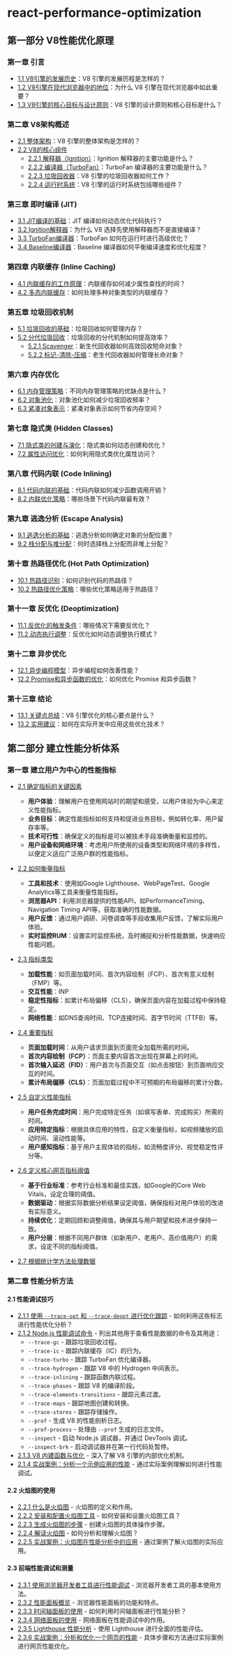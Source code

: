 # react-performance-optimization

## 第一部分 V8性能优化原理

### 第一章 引言

- [1.1 V8引擎的发展历史](#11-V8引擎的发展历史)：V8 引擎的发展历程是怎样的？
- [1.2 V8引擎在现代浏览器中的地位](#12-V8引擎在现代浏览器中的地位)：为什么 V8 引擎在现代浏览器中如此重要？
- [1.3 V8引擎的核心目标与设计原则](#13-V8引擎的核心目标与设计原则)：V8 引擎的设计原则和核心目标是什么？

### 第二章 V8架构概述

- [2.1 整体架构](#21-整体架构)：V8 引擎的整体架构是怎样的？
- [2.2 V8的核心组件](#22-V8的核心组件)
  - [2.2.1 解释器（Ignition）](#221-解释器-Ignition)：Ignition 解释器的主要功能是什么？
  - [2.2.2 编译器（TurboFan）](#222-编译器-TurboFan)：TurboFan 编译器的主要功能是什么？
  - [2.2.3 垃圾回收器](#223-垃圾回收器)：V8 引擎的垃圾回收器如何工作？
  - [2.2.4 运行时系统](#224-运行时系统)：V8 引擎的运行时系统包括哪些组件？

### 第三章 即时编译 (JIT)

- [3.1 JIT编译的基础](#31-JIT编译的基础)：JIT 编译如何动态优化代码执行？
- [3.2 Ignition解释器](#32-Ignition解释器)：为什么 V8 选择先使用解释器而不是直接编译？
- [3.3 TurboFan编译器](#33-TurboFan编译器)：TurboFan 如何在运行时进行高级优化？
- [3.4 Baseline编译器](#34-Baseline编译器)：Baseline 编译器如何平衡编译速度和优化程度？

### 第四章 内联缓存 (Inline Caching)

- [4.1 内联缓存的工作原理](#41-内联缓存的工作原理)：内联缓存如何减少属性查找的时间？
- [4.2 多态内联缓存](#42-多态内联缓存)：如何处理多种对象类型的内联缓存？

### 第五章 垃圾回收机制

- [5.1 垃圾回收的基础](#51-垃圾回收的基础)：垃圾回收如何管理内存？
- [5.2 分代垃圾回收](#52-分代垃圾回收)：垃圾回收的分代机制如何提高效率？
  - [5.2.1 Scavenger](#521-Scavenger)：新生代回收器如何高效回收短命对象？
  - [5.2.2 标记-清除-压缩](#522-标记-清除-压缩)：老生代回收器如何管理长命对象？

### 第六章 内存优化

- [6.1 内存管理策略](#61-内存管理策略)：不同内存管理策略的优缺点是什么？
- [6.2 对象池化](#62-对象池化)：对象池化如何减少垃圾回收频率？
- [6.3 紧凑对象表示](#63-紧凑对象表示)：紧凑对象表示如何节省内存空间？

### 第七章 隐式类 (Hidden Classes)

- [7.1 隐式类的创建与演化](#71-隐式类的创建与演化)：隐式类如何动态创建和优化？
- [7.2 属性访问优化](#72-属性访问优化)：如何利用隐式类优化属性访问？

### 第八章 代码内联 (Code Inlining)

- [8.1 代码内联的基础](#81-代码内联的基础)：代码内联如何减少函数调用开销？
- [8.2 内联优化策略](#82-内联优化策略)：哪些场景下代码内联最有效？

### 第九章 逃逸分析 (Escape Analysis)

- [9.1 逃逸分析的基础](#91-逃逸分析的基础)：逃逸分析如何确定对象的分配位置？
- [9.2 栈分配与堆分配](#92-栈分配与堆分配)：何时选择栈上分配而非堆上分配？

### 第十章 热路径优化 (Hot Path Optimization)

- [10.1 热路径识别](#101-热路径识别)：如何识别代码的热路径？
- [10.2 热路径优化策略](#102-热路径优化策略)：哪些优化策略适用于热路径？

### 第十一章 反优化 (Deoptimization)

- [11.1 反优化的触发条件](#111-反优化的触发条件)：哪些情况下需要反优化？
- [11.2 动态执行调整](#112-动态执行调整)：反优化如何动态调整执行模式？

### 第十二章 异步优化

- [12.1 异步编程模型](#121-异步编程模型)：异步编程如何改善性能？
- [12.2 Promise和异步函数的优化](#122-Promise和异步函数的优化)：如何优化 Promise 和异步函数？

### 第十三章 结论

- [13.1 关键点总结](#131-关键点总结)：V8 引擎优化的核心要点是什么？
- [13.2 实用建议](#132-实用建议)：如何在实际开发中应用这些优化技术？

## 第二部分 建立性能分析体系

### 第一章 建立用户为中心的性能指标

- [2.1 确定指标的关键因素](#2.1确定指标的关键因素)
  - **用户体验**：理解用户在使用网站时的期望和感受，以用户体验为中心来定义性能指标。
  - **业务目标**：确定性能指标如何支持和促进业务目标，例如转化率、用户留存率等。
  - **技术可行性**：确保定义的指标是可以被技术手段准确衡量和监控的。
  - **用户设备和网络环境**：考虑用户所使用的设备类型和网络环境的多样性，以便定义适应广泛用户群的性能指标。

- [2.2 如何衡量指标](#2.2如何衡量指标)
  - **工具和技术**：使用如Google Lighthouse、WebPageTest、Google Analytics等工具来衡量性能指标。
  - **浏览器API**：利用浏览器提供的性能API，如PerformanceTiming、Navigation Timing API等，获取准确的性能数据。
  - **用户反馈**：通过用户调研、问卷调查等手段收集用户反馈，了解实际用户体验。
  - **实时监控RUM**：设置实时监控系统，及时捕捉和分析性能数据，快速响应性能问题。

- [2.3 指标类型](#2.3指标类型)
  - **加载性能**：如页面加载时间、首次内容绘制（FCP）、首次有意义绘制（FMP）等。
  - **交互性能**：INP
  - **稳定性指标**：如累计布局偏移（CLS），确保页面内容在加载过程中保持稳定。
  - **网络性能**：如DNS查询时间、TCP连接时间、首字节时间（TTFB）等。

- [2.4 重要指标](#2.4重要指标)
  - **页面加载时间**：从用户请求页面到页面完全加载所需的时间。
  - **首次内容绘制（FCP）**：页面主要内容首次出现在屏幕上的时间。
  - **首次输入延迟（FID）**：用户首次与页面交互（如点击按钮）到页面响应交互的时间。
  - **累计布局偏移（CLS）**：页面加载过程中不可预期的布局偏移的累计分数。

- [2.5 自定义性能指标](#2.5自定义性能指标)
  - **用户任务完成时间**：用户完成特定任务（如填写表单、完成购买）所需的时间。
  - **应用特定指标**：根据具体应用的特性，自定义衡量指标，如视频播放的启动时间、滚动性能等。
  - **用户感知指标**：基于用户主观体验的指标，如流畅度评分、视觉稳定性评分等。

- [2.6 定义核心网页指标阈值](#2.6定义核心网页指标阈值)
  - **基于行业标准**：参考行业标准和最佳实践，如Google的Core Web Vitals，设定合理的阈值。
  - **数据驱动**：根据实际数据分析结果设定阈值，确保指标对用户体验的改进有实际意义。
  - **持续优化**：定期回顾和调整阈值，确保其与用户期望和技术进步保持一致。
  - **用户分层**：根据不同用户群体（如新用户、老用户、高价值用户）的需求，设定不同的指标阈值。
  
- [2.7 根据统计学方法处理数据](#2.7根据统计学方法处理数据)

### 第二章 性能分析方法

#### 2.1 性能调试技巧

- [2.1.1 使用 `--trace-opt` 和 `--trace-deopt` 进行优化跟踪](#211-使用-trace-opt-和-trace-deopt-进行优化跟踪) - 如何利用这些标志进行性能优化分析？
- [2.1.2 Node.js 性能调试命令](#212-nodejs-性能调试命令) - 列出其他用于查看性能数据的命令及其用途：
  - `--trace-gc` - 跟踪垃圾回收过程。
  - `--trace-ic` - 跟踪内联缓存（IC）的行为。
  - `--trace-turbo` - 跟踪 TurboFan 优化编译器。
  - `--trace-hydrogen` - 跟踪 V8 中的 Hydrogen 中间表示。
  - `--trace-inlining` - 跟踪函数内联过程。
  - `--trace-phases` - 跟踪 V8 的编译阶段。
  - `--trace-elements-transitions` - 跟踪元素过渡。
  - `--trace-maps` - 跟踪地图创建和转换。
  - `--trace-stores` - 跟踪存储操作。
  - `--prof` - 生成 V8 的性能剖析日志。
  - `--prof-process` - 处理由 `--prof` 生成的日志文件。
  - `--inspect` - 启动 Node.js 调试器，并通过 DevTools 调试。
  - `--inspect-brk` - 启动调试器并在第一行代码处暂停。
- [2.1.3 V8 内建函数与优化](#213-V8-内建函数与优化) - 深入了解 V8 引擎的内部优化机制。
- [2.1.4 实战案例：分析一个示例应用的性能](#214-实战案例-分析一个示例应用的性能) - 通过实际案例理解如何进行性能调试。

#### 2.2 火焰图的使用

- [2.2.1 什么是火焰图](#221-什么是火焰图) - 火焰图的定义和作用。
- [2.2.2 安装和配置火焰图工具](#222-安装和配置火焰图工具) - 如何安装和设置火焰图工具？
- [2.2.3 生成火焰图的步骤](#223-生成火焰图的步骤) - 创建火焰图的具体操作步骤。
- [2.2.4 解读火焰图](#224-解读火焰图) - 如何分析和理解火焰图？
- [2.2.5 实战案例：火焰图在性能分析中的应用](#225-实战案例-火焰图在性能分析中的应用) - 通过案例了解火焰图的实际应用。

#### 2.3 前端性能调试和测量

- [2.3.1 使用浏览器开发者工具进行性能调试](#231-使用浏览器开发者工具进行性能调试) - 浏览器开发者工具的基本使用方法。
- [2.3.2 性能面板概览](#232-性能面板概览) - 浏览器性能面板的功能和特点。
- [2.3.3 时间轴面板的使用](#233-时间轴面板的使用) - 如何利用时间轴面板进行性能分析？
- [2.3.4 网络面板的使用](#234-网络面板的使用) - 网络面板在性能调试中的作用。
- [2.3.5 Lighthouse 性能分析](#235-Lighthouse-性能分析) - 使用 Lighthouse 进行全面的性能评估。
- [2.3.6 实战案例：分析和优化一个网页的性能](#236-实战案例-分析和优化一个网页的性能) - 具体步骤和方法通过实际案例进行网页性能优化。

<!-- ### 第三章：浏览器渲染优化

## 3.1 浏览器的基本工作原理

- [3.1.1 浏览器的架构](#311-浏览器的架构) - 浏览器的主要组成部分是什么？这些部分如何协同工作？
- [3.1.2 浏览器渲染引擎](#312-浏览器渲染引擎) - 渲染引擎如何将 HTML 和 CSS 转换为可视化的网页？
- [3.1.3 实际场景代码作业](#313-实际场景代码作业-1)

## 3.2 浏览器渲染过程

- [3.2.1 从 HTML 到 DOM 树](#321-从html到dom树) - 浏览器是如何解析 HTML 文件并生成 DOM 树的？
- [3.2.2 CSSOM 树的生成](#322-cssom树的生成) - 浏览器如何解析 CSS 文件并生成 CSSOM 树？
- [3.2.3 渲染树的构建](#323-渲染树的构建) - 渲染树是如何构建的？
- [3.2.4 布局和绘制](#324-布局和绘制) - 布局和绘制的具体步骤是什么？
- [3.2.5 实际场景代码作业](#325-实际场景代码作业-2)

## 3.3 合成线程及其工作机制

- [3.3.1 合成线程简介](#331-合成线程简介) - 合成线程的主要职责是什么？
- [3.3.2 图层创建与管理](#332-图层创建与管理) - 浏览器如何将页面分割成多个图层？
- [3.3.3 图层栅格化](#333-图层栅格化) - 栅格化过程是如何将矢量图形转换为位图图像的？
- [3.3.4 图层合成与绘制](#334-图层合成与绘制) - 合成线程如何确定图层的合成顺序？
- [3.3.5 实际场景代码作业](#335-实际场景代码作业-3)

## 3.4 渲染优化策略

- [3.4.1 减少回流与重绘](#341-减少回流与重绘) - 如何减少不必要的回流和重绘？
- [3.4.2 使用 GPU 加速](#342-使用gpu加速) - GPU 加速如何提高渲染性能？
- [3.4.3 异步合成](#343-异步合成) - 什么是异步合成？它如何工作？
- [3.4.4 优化动画性能](#344-优化动画性能) - 哪些技术可以用来优化动画性能？
- [3.4.5 实际场景代码作业](#345-实际场景代码作业-4)

## 代码分割

- **dynamic-import**：动态引入模块，提高应用的加载性能。
- **lazy-loading**：懒加载技术，按需加载组件或模块，减少初始加载时间。
- **route-based-splitting**：基于路由的代码分割，根据路由按需加载对应的代码。
  - react-router：使用最新的数据路由带来的 lazy
- **splitting-large-package**：分割大型包，避免一次性加载过多代码。

## 渲染优化

- **avoid-re-renders**：避免不必要的重新渲染，提高渲染性能。
- **use-memo**：使用 `useMemo` 优化性能，通过记忆化值来避免不必要的计算。
- **use-callback**：使用 `useCallback` 优化性能，通过记忆化函数来避免不必要的函数创建。
- **use-transition**：使用 `useTransition` 实现并发模式，提高用户界面的响应速度。
- **list-virtualization**：列表虚拟化，提升长列表渲染性能。
  - **react-virtualized**：使用 `react-virtualized` 进行列表虚拟化。
  - **vue-virtualized**：使用 `vue-virtualized` 进行列表虚拟化。
- **concurrent-mode**：并发模式，提高应用的响应性能。

## 性能监控

- **react-profiler**：使用 React Profiler 进行性能监控和分析。
- **web-vitals**：收集和报告核心 Web Vitals 指标，监控页面性能。
- **lighthouse**：使用 Lighthouse 进行网页性能分析和优化建议。

## 网络优化

- **data-fetching**：数据获取优化，提高数据加载效率。
  - **react-query**：使用 `react-query` 进行数据获取和缓存。
  - **swr**：使用 `swr` 进行数据获取和缓存。
- **caching**：缓存优化，减少网络请求，提高加载速度。
- **cdn-usage**：使用 CDN 提供资源，提高资源加载速度。
- **http2**：使用 HTTP/2 协议，提高网络传输效率。

## 图片优化

- **lazy-load**：图片懒加载，提高页面初始加载速度。
  - **react-lazyload**：使用 `react-lazyload` 实现图片懒加载。
- **responsive-images**：响应式图片，根据设备和屏幕大小加载不同尺寸的图片。
- **modern-formats**：使用现代图片格式（如 WebP）提高图片加载和渲染速度。
- **image-compression**：图片压缩，减少图片文件大小，提高加载速度。

## 依赖包优化

- **bundle-analyzer**：使用包分析工具分析和优化打包大小。
- **tree-shaking**：使用 Tree Shaking 移除未使用的代码，减少打包大小。
- **import-optimization**：优化模块引入，减少打包大小和加载时间。

## 服务器端渲染

- **nextjs**：使用 Next.js 进行服务器端渲染，提高应用性能。
- **custom-ssr**：自定义服务器端渲染，提升性能和 SEO。
- **ssr-caching**：服务器端渲染缓存，提高渲染速度和性能。

## 其他优化

- **preloading-prefetching**：预加载和预取资源，提升页面加载速度。
- **web-workers**：使用 Web Workers 在后台执行任务，提高应用响应速度。
- **code-minification**：代码压缩，减少文件大小，提高加载速度。
- **accessibility-optimization**：优化可访问性，提高用户体验。 -->
